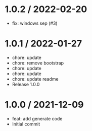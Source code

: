 
1.0.2 / 2022-02-20
==================

  * fix: windows  sep (#3)

1.0.1 / 2022-01-27
==================

  * chore: update
  * chore: remove bootstrap
  * chore: update
  * chore: update
  * chore: update readme
  * Release 1.0.0

1.0.0 / 2021-12-09
==================

  * feat: add generate code
  * Initial commit

